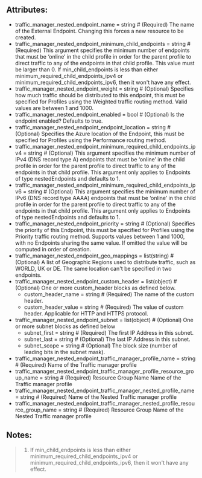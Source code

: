 ## Attributes:
- traffic_manager_nested_endpoint_name                                  = string       # (Required) The name of the External Endpoint. Changing this forces a new resource to be created.
- traffic_manager_nested_endpoint_minimum_child_endpoints               = string       # (Required) This argument specifies the minimum number of endpoints that must be ‘online’ in the child profile in order for the parent profile to direct traffic to any of the endpoints in that child profile. This value must be larger than 0. If min_child_endpoints is less than either minimum_required_child_endpoints_ipv4 or minimum_required_child_endpoints_ipv6, then it won't have any effect.
- traffic_manager_nested_endpoint_weight                                = string       # (Optional) Specifies how much traffic should be distributed to this endpoint, this must be specified for Profiles using the Weighted traffic routing method. Valid values are between 1 and 1000.
- traffic_manager_nested_endpoint_enabled                               = bool         # (Optional) Is the endpoint enabled? Defaults to true.
- traffic_manager_nested_endpoint_endpoint_location                     = string       # (Optional) Specifies the Azure location of the Endpoint, this must be specified for Profiles using the Performance routing method.
- traffic_manager_nested_endpoint_minimum_required_child_endpoints_ipv4 = string       # (Optional) This argument specifies the minimum number of IPv4 (DNS record type A) endpoints that must be ‘online’ in the child profile in order for the parent profile to direct traffic to any of the endpoints in that child profile. This argument only applies to Endpoints of type nestedEndpoints and defaults to 1.
- traffic_manager_nested_endpoint_minimum_required_child_endpoints_ipv6 = string       # (Optional) This argument specifies the minimum number of IPv6 (DNS record type AAAA) endpoints that must be ‘online’ in the child profile in order for the parent profile to direct traffic to any of the endpoints in that child profile. This argument only applies to Endpoints of type nestedEndpoints and defaults to 1.
- traffic_manager_nested_endpoint_priority                              = string       # (Optional) Specifies the priority of this Endpoint, this must be specified for Profiles using the Priority traffic routing method. Supports values between 1 and 1000, with no Endpoints sharing the same value. If omitted the value will be computed in order of creation.
- traffic_manager_nested_endpoint_geo_mappings                          = list(string) # (Optional) A list of Geographic Regions used to distribute traffic, such as WORLD, UK or DE. The same location can't be specified in two endpoints.
- traffic_manager_nested_endpoint_custom_header = list(object)                       # (Optional) One or more custom_header blocks as defined below.
    - custom_header_name  = string                                                       # (Required) The name of the custom header.
    - custom_header_value = string                                                       # (Required) The value of custom header. Applicable for HTTP and HTTPS protocol.
- traffic_manager_nested_endpoint_subnet = list(object)  # (Optional) One or more subnet blocks as defined below
    - subnet_first = string                                # (Required) The first IP Address in this subnet.
    - subnet_last  = string                                # (Optional) The last IP Address in this subnet.
    - subnet_scope = string                                # (Optional) The block size (number of leading bits in the subnet mask).
- traffic_manager_nested_endpoint_traffic_manager_profile_name                       = string # (Required) Name of the Traffic manager profile
- traffic_manager_nested_endpoint_traffic_manager_profile_resource_group_name        = string # (Required) Resource Group Name Name of the Traffic manager profile
- traffic_manager_nested_endpoint_traffic_manager_nested_profile_name                = string # (Required) Name of the Nested Traffic manager profile
- traffic_manager_nested_endpoint_traffic_manager_nested_profile_resource_group_name = string # (Required) Resource Group Name of the Nested Traffic manager profile

## Notes:
>1. If min_child_endpoints is less than either minimum_required_child_endpoints_ipv4 or minimum_required_child_endpoints_ipv6, then it won't have any effect.